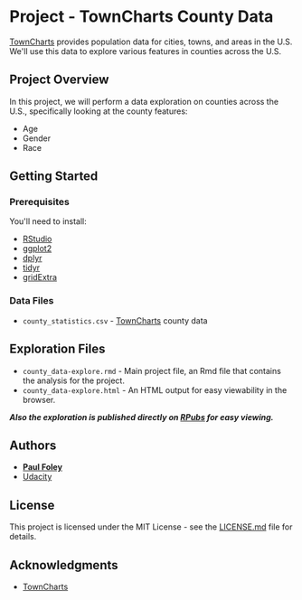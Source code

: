 # Project - TownCharts County Data

[TownCharts](http://www.towncharts.com/) provides population data for cities, towns, and areas in the U.S. We'll use this data to explore various features in counties across the U.S.


## Project Overview

In this project, we will perform a data exploration on counties across the U.S., specifically looking at the county features:

* Age 
* Gender
* Race


## Getting Started

### Prerequisites
You'll need to install:

* [RStudio](https://www.rstudio.com/products/rstudio/download/)
* [ggplot2](http://ggplot2.org/)
* [dplyr](http://dplyr.tidyverse.org/)
* [tidyr](http://tidyr.tidyverse.org/)
* [gridExtra](https://cran.r-project.org/web/packages/gridExtra/index.html)

### Data Files

* `county_statistics.csv` - [TownCharts](http://www.towncharts.com/) county data


## Exploration Files

* `county_data-explore.rmd` - Main project file, an Rmd file that contains the analysis for the project. 
* `county_data-explore.html` - An HTML output for easy viewability in the browser. 

_**Also the exploration is published directly on [RPubs](http://rpubs.com/paulfoley/county_data-explore) for easy viewing.**_


## Authors

* **[Paul Foley](https://github.com/paulfoley)**
* [Udacity](https://www.udacity.com/)


## License

This project is licensed under the MIT License - see the [LICENSE.md](LICENSE.md) file for details.


## Acknowledgments

* [TownCharts](http://www.towncharts.com/)
